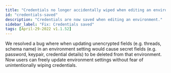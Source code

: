 ```yaml
---
title: "Credentials no longer accidentally wiped when editing an environment"
id: "credentials-saved"
description: "Credentials are now saved when editing an environment."
sidebar_label: "Fix: Credentials saved"
tags: [April-29-2022 v1.1.52]
---
```


We resolved a bug where when updating unencrypted fields (e.g. threads, schema name) in an environment setting would cause secret fields (e.g. password, keypair, credential details) to be deleted from that environment. Now users can freely update environment settings without fear of unintentionally wiping credentials.
